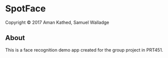 
# SpotFace

Copyright © 2017 Aman Kathed, Samuel Walladge


## About

This is a face recognition demo app created for the group project in PRT451.

